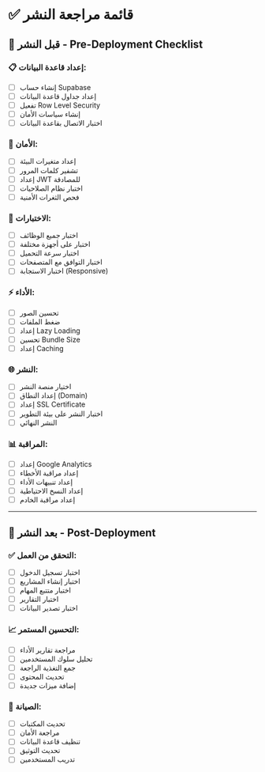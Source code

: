 # ✅ قائمة مراجعة النشر

## 🎯 **قبل النشر - Pre-Deployment Checklist**

### **📋 إعداد قاعدة البيانات:**
- [ ] إنشاء حساب Supabase
- [ ] إعداد جداول قاعدة البيانات
- [ ] تفعيل Row Level Security
- [ ] إنشاء سياسات الأمان
- [ ] اختبار الاتصال بقاعدة البيانات

### **🔐 الأمان:**
- [ ] إعداد متغيرات البيئة
- [ ] تشفير كلمات المرور
- [ ] إعداد JWT للمصادقة
- [ ] اختبار نظام الصلاحيات
- [ ] فحص الثغرات الأمنية

### **🧪 الاختبارات:**
- [ ] اختبار جميع الوظائف
- [ ] اختبار على أجهزة مختلفة
- [ ] اختبار سرعة التحميل
- [ ] اختبار التوافق مع المتصفحات
- [ ] اختبار الاستجابة (Responsive)

### **⚡ الأداء:**
- [ ] تحسين الصور
- [ ] ضغط الملفات
- [ ] إعداد Lazy Loading
- [ ] تحسين Bundle Size
- [ ] إعداد Caching

### **🌐 النشر:**
- [ ] اختيار منصة النشر
- [ ] إعداد النطاق (Domain)
- [ ] إعداد SSL Certificate
- [ ] اختبار النشر على بيئة التطوير
- [ ] النشر النهائي

### **📊 المراقبة:**
- [ ] إعداد Google Analytics
- [ ] إعداد مراقبة الأخطاء
- [ ] إعداد تنبيهات الأداء
- [ ] إعداد النسخ الاحتياطية
- [ ] إعداد مراقبة الخادم

---

## 🚀 **بعد النشر - Post-Deployment**

### **✅ التحقق من العمل:**
- [ ] اختبار تسجيل الدخول
- [ ] اختبار إنشاء المشاريع
- [ ] اختبار متتبع المهام
- [ ] اختبار التقارير
- [ ] اختبار تصدير البيانات

### **📈 التحسين المستمر:**
- [ ] مراجعة تقارير الأداء
- [ ] تحليل سلوك المستخدمين
- [ ] جمع التغذية الراجعة
- [ ] تحديث المحتوى
- [ ] إضافة ميزات جديدة

### **🔄 الصيانة:**
- [ ] تحديث المكتبات
- [ ] مراجعة الأمان
- [ ] تنظيف قاعدة البيانات
- [ ] تحديث التوثيق
- [ ] تدريب المستخدمين